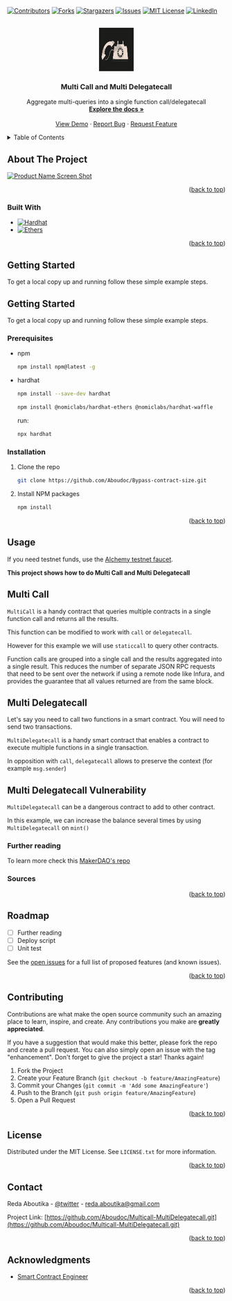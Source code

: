 <a name="readme-top"></a>

[![Contributors][contributors-shield]][contributors-url]
[![Forks][forks-shield]][forks-url]
[![Stargazers][stars-shield]][stars-url]
[![Issues][issues-shield]][issues-url]
[![MIT License][license-shield]][license-url]
[![LinkedIn][linkedin-shield]][linkedin-url]

<!-- PROJECT LOGO -->
<br />
<div align="center">
  <a href="https://github.com/Aboudoc/Bypass-contract-size.git">
    <img src="images/logo.png" alt="Logo" width="80" height="100">
  </a>

<h3 align="center">Multi Call and Multi Delegatecall</h3>

  <p align="center">
    Aggregate multi-queries into a single function call/delegatecall
    <br />
    <a href="https://github.com/Aboudoc/Multicall-MultiDelegatecall"><strong>Explore the docs »</strong></a>
    <br />
    <br />
    <a href="https://github.com/Aboudoc/Multicall-MultiDelegatecall">View Demo</a>
    ·
    <a href="https://github.com/Aboudoc/Multicall-MultiDelegatecall/issues">Report Bug</a>
    ·
    <a href="https://github.com/Aboudoc/Multicall-MultiDelegatecall/issues">Request Feature</a>
  </p>
</div>

<!-- TABLE OF CONTENTS -->
<details>
  <summary>Table of Contents</summary>
  <ol>
    <li>
      <a href="#about-the-project">About The Project</a>
      <ul>
        <li><a href="#built-with">Built With</a></li>
      </ul>
    </li>
    <li>
      <a href="#getting-started">Getting Started</a>
      <ul>
        <li><a href="#prerequisites">Prerequisites</a></li>
        <li><a href="#installation">Installation</a></li>
      </ul>
    </li>
    <li><a href="#usage">Usage</a></li>
    <li><a href="#roadmap">Roadmap</a></li>
    <li><a href="#contributing">Contributing</a></li>
    <li><a href="#license">License</a></li>
    <li><a href="#contact">Contact</a></li>
    <li><a href="#acknowledgments">Acknowledgments</a></li>
  </ol>
</details>

<!-- ABOUT THE PROJECT -->

## About The Project

[![Product Name Screen Shot][product-screenshot]](https://ethereum.org/en/developers/docs/smart-contracts/security/)

<p align="right">(<a href="#readme-top">back to top</a>)</p>

### Built With

-   [![Hardhat][Hardhat]][Hardhat-url]
-   [![Ethers][Ethers.js]][Ethers-url]

<p align="right">(<a href="#readme-top">back to top</a>)</p>

<!-- GETTING STARTED -->

## Getting Started

To get a local copy up and running follow these simple example steps.

## Getting Started

To get a local copy up and running follow these simple example steps.

### Prerequisites

-   npm

    ```sh
    npm install npm@latest -g
    ```

-   hardhat

    ```sh
    npm install --save-dev hardhat
    ```

    ```sh
    npm install @nomiclabs/hardhat-ethers @nomiclabs/hardhat-waffle
    ```

    run:

    ```sh
    npx hardhat
    ```

### Installation

1. Clone the repo
    ```sh
    git clone https://github.com/Aboudoc/Bypass-contract-size.git
    ```
2. Install NPM packages
    ```sh
    npm install
    ```

<p align="right">(<a href="#readme-top">back to top</a>)</p>

<!-- USAGE EXAMPLES -->

## Usage

If you need testnet funds, use the [Alchemy testnet faucet](https://goerlifaucet.com/).

**This project shows how to do Multi Call and Multi Delegatecall**

## Multi Call

`MultiCall` is a handy contract that queries multiple contracts in a single function call and returns all the results.

This function can be modified to work with `call` or `delegatecall`.

However for this example we will use `staticcall` to query other contracts.

Function calls are grouped into a single call and the results aggregated into a single result. This reduces the number of separate JSON RPC requests that need to be sent over the network if using a remote node like Infura, and provides the guarantee that all values returned are from the same block.

## Multi Delegatecall

Let's say you need to call two functions in a smart contract. You will need to send two transactions.

`MultiDelegatecall` is a handy smart contract that enables a contract to execute multiple functions in a single transaction.

In opposition with `call`, `delegatecall` allows to preserve the context (for example `msg.sender`)

## Multi Delegatecall Vulnerability

`MultiDelegatecall` can be a dangerous contract to add to other contract.

In this example, we can increase the balance several times by using `MultiDelegatecall` on `mint()`

### Further reading

To learn more check this [MakerDAO's repo](https://github.com/makerdao/multicall)

### Sources

<p align="right">(<a href="#readme-top">back to top</a>)</p>

<!-- ROADMAP -->

## Roadmap

-   [ ] Further reading
-   [ ] Deploy script
-   [ ] Unit test

See the [open issues](https://github.com/Aboudoc/Multicall-MultiDelegatecall.git/issues) for a full list of proposed features (and known issues).

<p align="right">(<a href="#readme-top">back to top</a>)</p>

<!-- CONTRIBUTING -->

## Contributing

Contributions are what make the open source community such an amazing place to learn, inspire, and create. Any contributions you make are **greatly appreciated**.

If you have a suggestion that would make this better, please fork the repo and create a pull request. You can also simply open an issue with the tag "enhancement".
Don't forget to give the project a star! Thanks again!

1. Fork the Project
2. Create your Feature Branch (`git checkout -b feature/AmazingFeature`)
3. Commit your Changes (`git commit -m 'Add some AmazingFeature'`)
4. Push to the Branch (`git push origin feature/AmazingFeature`)
5. Open a Pull Request

<p align="right">(<a href="#readme-top">back to top</a>)</p>

<!-- LICENSE -->

## License

Distributed under the MIT License. See `LICENSE.txt` for more information.

<p align="right">(<a href="#readme-top">back to top</a>)</p>

<!-- CONTACT -->

## Contact

Reda Aboutika - [@twitter](https://twitter.com/AboutikaR) - reda.aboutika@gmail.com

Project Link: [https://github.com/Aboudoc/Multicall-MultiDelegatecall.git](https://github.com/Aboudoc/Multicall-MultiDelegatecall.git)

<p align="right">(<a href="#readme-top">back to top</a>)</p>

<!-- ACKNOWLEDGMENTS -->

## Acknowledgments

-   [Smart Contract Engineer](https://www.smartcontract.engineer/)

<p align="right">(<a href="#readme-top">back to top</a>)</p>

<!-- MARKDOWN LINKS & IMAGES -->
<!-- https://www.markdownguide.org/basic-syntax/#reference-style-links -->

[contributors-shield]: https://img.shields.io/github/contributors/Aboudoc/Multicall-MultiDelegatecall.svg?style=for-the-badge
[contributors-url]: https://github.com/Aboudoc/Multicall-MultiDelegatecall/graphs/contributors
[forks-shield]: https://img.shields.io/github/forks/Aboudoc/Multicall-MultiDelegatecall.svg?style=for-the-badge
[forks-url]: https://github.com/Aboudoc/Multicall-MultiDelegatecall/network/members
[stars-shield]: https://img.shields.io/github/stars/Aboudoc/Multicall-MultiDelegatecall.svg?style=for-the-badge
[stars-url]: https://github.com/Aboudoc/Multicall-MultiDelegatecall/stargazers
[issues-shield]: https://img.shields.io/github/issues/Aboudoc/Multicall-MultiDelegatecall.svg?style=for-the-badge
[issues-url]: https://github.com/Aboudoc/Multicall-MultiDelegatecall/issues
[license-shield]: https://img.shields.io/github/license/Aboudoc/Multicall-MultiDelegatecall.svg?style=for-the-badge
[license-url]: https://github.com/Aboudoc/Multicall-MultiDelegatecall/blob/master/LICENSE.txt
[linkedin-shield]: https://img.shields.io/badge/-LinkedIn-black.svg?style=for-the-badge&logo=linkedin&colorB=555
[linkedin-url]: https://www.linkedin.com/in/r%C3%A9da-aboutika-34305453/?originalSubdomain=fr
[product-screenshot]: https://ethereum.org/static/28214bb68eb5445dcb063a72535bc90c/9019e/hero.webp
[Hardhat]: https://img.shields.io/badge/Hardhat-20232A?style=for-the-badge&logo=hardhat&logoColor=61DAFB
[Hardhat-url]: https://hardhat.org/
[Ethers.js]: https://img.shields.io/badge/ethers.js-000000?style=for-the-badge&logo=ethersdotjs&logoColor=white
[Ethers-url]: https://docs.ethers.org/v5/
[Vue.js]: https://img.shields.io/badge/Vue.js-35495E?style=for-the-badge&logo=vuedotjs&logoColor=4FC08D
[Vue-url]: https://vuejs.org/
[Angular.io]: https://img.shields.io/badge/Angular-DD0031?style=for-the-badge&logo=angular&logoColor=white
[Angular-url]: https://angular.io/
[Svelte.dev]: https://img.shields.io/badge/Svelte-4A4A55?style=for-the-badge&logo=svelte&logoColor=FF3E00
[Svelte-url]: https://svelte.dev/
[Laravel.com]: https://img.shields.io/badge/Laravel-FF2D20?style=for-the-badge&logo=laravel&logoColor=white
[Laravel-url]: https://laravel.com
[Bootstrap.com]: https://img.shields.io/badge/Bootstrap-563D7C?style=for-the-badge&logo=bootstrap&logoColor=white
[Bootstrap-url]: https://getbootstrap.com
[JQuery.com]: https://img.shields.io/badge/jQuery-0769AD?style=for-the-badge&logo=jquery&logoColor=white
[JQuery-url]: https://jquery.com
